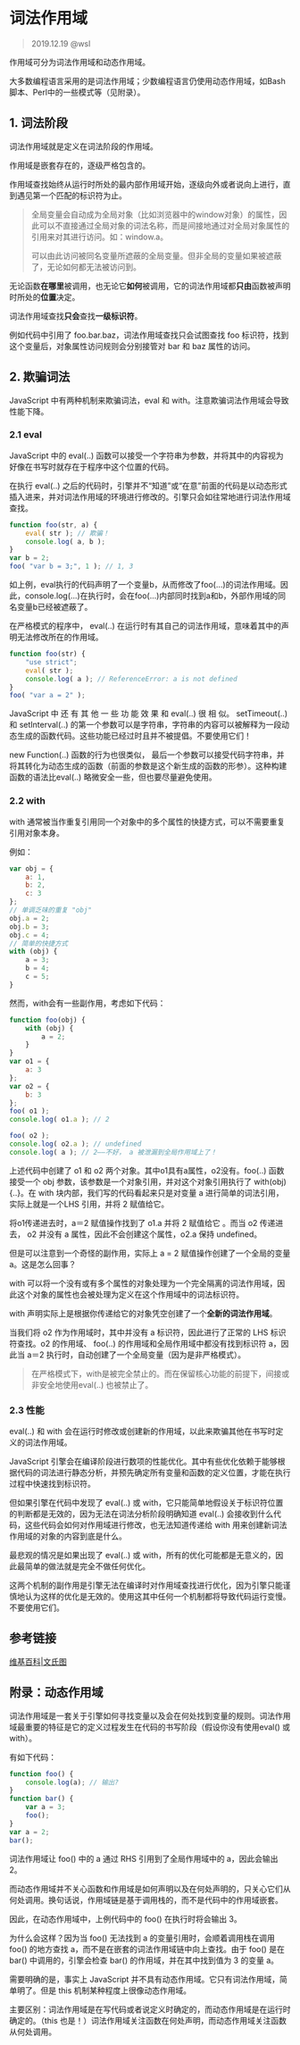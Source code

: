 # 词法作用域

> 2019.12.19 @wsl

作用域可分为词法作用域和动态作用域。

大多数编程语言采用的是词法作用域；少数编程语言仍使用动态作用域，如Bash脚本、Perl中的一些模式等（见附录）。

## 1. 词法阶段

词法作用域就是定义在词法阶段的作用域。

作用域是嵌套存在的，逐级严格包含的。

作用域查找始终从运行时所处的最内部作用域开始，逐级向外或者说向上进行，直到遇见第一个匹配的标识符为止。

> 全局变量会自动成为全局对象（比如浏览器中的window对象）的属性，因此可以不直接通过全局对象的词法名称，而是间接地通过对全局对象属性的引用来对其进行访问。如：window.a。
>
> 可以由此访问被同名变量所遮蔽的全局变量。但非全局的变量如果被遮蔽了，无论如何都无法被访问到。

无论函数**在哪里**被调用，也无论它**如何**被调用，它的词法作用域都**只由**函数被声明时所处的**位置**决定。

词法作用域查找**只会**查找**一级标识符**。

例如代码中引用了 foo.bar.baz，词法作用域查找只会试图查找 foo 标识符，找到这个变量后，对象属性访问规则会分别接管对 bar 和 baz 属性的访问。

## 2. 欺骗词法

JavaScript 中有两种机制来欺骗词法，eval 和 with。注意欺骗词法作用域会导致性能下降。

### 2.1 eval

JavaScript 中的 eval(..) 函数可以接受一个字符串为参数，并将其中的内容视为好像在书写时就存在于程序中这个位置的代码。 

在执行 eval(..) 之后的代码时，引擎并不“知道”或“在意”前面的代码是以动态形式插入进来，并对词法作用域的环境进行修改的。引擎只会如往常地进行词法作用域查找。 

```javascript
function foo(str, a) {
	eval( str ); // 欺骗！
	console.log( a, b );
}
var b = 2;
foo( "var b = 3;", 1 ); // 1, 3
```

如上例，eval执行的代码声明了一个变量b，从而修改了foo(...)的词法作用域。因此，console.log(...)在执行时，会在foo(...)内部同时找到a和b，外部作用域的同名变量b已经被遮蔽了。



在严格模式的程序中， eval(..) 在运行时有其自己的词法作用域，意味着其中的声明无法修改所在的作用域。

```javascript
function foo(str) {
	"use strict";
	eval( str );
	console.log( a ); // ReferenceError: a is not defined
}
foo( "var a = 2" );
```

JavaScript 中 还 有 其 他 一 些 功 能 效 果 和 eval(..) 很 相 似。 setTimeout(..) 和 setInterval(..) 的第一个参数可以是字符串，字符串的内容可以被解释为一段动态生成的函数代码。这些功能已经过时且并不被提倡。不要使用它们！

new Function(..) 函数的行为也很类似， 最后一个参数可以接受代码字符串，并将其转化为动态生成的函数（前面的参数是这个新生成的函数的形参）。这种构建函数的语法比eval(..) 略微安全一些，但也要尽量避免使用。

### 2.2 with

with 通常被当作重复引用同一个对象中的多个属性的快捷方式，可以不需要重复引用对象本身。

例如：

```javascript
var obj = {
	a: 1,
	b: 2,
	c: 3
};
// 单调乏味的重复 "obj"
obj.a = 2;
obj.b = 3;
obj.c = 4;
// 简单的快捷方式
with (obj) {
	a = 3;
	b = 4;
	c = 5;
}
```

然而，with会有一些副作用，考虑如下代码：

```javascript
function foo(obj) {
	with (obj) {
		a = 2;
	}
}
var o1 = {
	a: 3
};
var o2 = {
	b: 3
};
foo( o1 );
console.log( o1.a ); // 2

foo( o2 );
console.log( o2.a ); // undefined
console.log( a ); // 2——不好， a 被泄漏到全局作用域上了！
```

上述代码中创建了 o1 和 o2 两个对象。其中o1具有a属性，o2没有。foo(..) 函数接受一个 obj 参数，该参数是一个对象引用，并对这个对象引用执行了 with(obj) {..}。在 with 块内部，我们写的代码看起来只是对变量 a 进行简单的词法引用，实际上就是一个LHS 引用，并将 2 赋值给它。

将o1传递进去时，a＝2 赋值操作找到了 o1.a 并将 2 赋值给它 。而当 o2 传递进去， o2 并没有 a 属性，因此不会创建这个属性，o2.a 保持 undefined。 

但是可以注意到一个奇怪的副作用，实际上 a = 2 赋值操作创建了一个全局的变量 a。这是怎么回事？

with 可以将一个没有或有多个属性的对象处理为一个完全隔离的词法作用域，因此这个对象的属性也会被处理为定义在这个作用域中的词法标识符。

with 声明实际上是根据你传递给它的对象凭空创建了一个**全新的词法作用域**。 

当我们将 o2 作为作用域时，其中并没有 a 标识符，因此进行了正常的 LHS 标识符查找。o2 的作用域、 foo(..) 的作用域和全局作用域中都没有找到标识符 a，因此当 a＝2 执行时，自动创建了一个全局变量（因为是非严格模式）。 

> 在严格模式下，with是被完全禁止的。而在保留核心功能的前提下，间接或非安全地使用eval(..) 也被禁止了。

### 2.3 性能

eval(..) 和 with 会在运行时修改或创建新的作用域，以此来欺骗其他在书写时定义的词法作用域。 

JavaScript 引擎会在编译阶段进行数项的性能优化。其中有些优化依赖于能够根据代码的词法进行静态分析，并预先确定所有变量和函数的定义位置，才能在执行过程中快速找到标识符。

但如果引擎在代码中发现了 eval(..) 或 with，它只能简单地假设关于标识符位置的判断都是无效的，因为无法在词法分析阶段明确知道 eval(..) 会接收到什么代码，这些代码会如何对作用域进行修改，也无法知道传递给 with 用来创建新词法作用域的对象的内容到底是什么。

最悲观的情况是如果出现了 eval(..) 或 with，所有的优化可能都是无意义的，因此最简单的做法就是完全不做任何优化。 

这两个机制的副作用是引擎无法在编译时对作用域查找进行优化，因为引擎只能谨慎地认为这样的优化是无效的。使用这其中任何一个机制都将导致代码运行变慢。 不要使用它们。



## 参考链接

[维基百科|文氏图](https://zh.wikipedia.org/wiki/%E6%96%87%E6%B0%8F%E5%9B%BE)





## 附录：动态作用域

词法作用域是一套关于引擎如何寻找变量以及会在何处找到变量的规则。词法作用域最重要的特征是它的定义过程发生在代码的书写阶段（假设你没有使用eval() 或 with）。

有如下代码：

```javascript
function foo() {
	console.log(a); // 输出?
}
function bar() {
	var a = 3;
	foo();
}
var a = 2;
bar();
```

词法作用域让 foo() 中的 a 通过 RHS 引用到了全局作用域中的 a，因此会输出 2。

而动态作用域并不关心函数和作用域是如何声明以及在何处声明的，只关心它们从何处调用。换句话说，作用域链是基于调用栈的，而不是代码中的作用域嵌套。

因此，在动态作用域中，上例代码中的 foo() 在执行时将会输出 3。

为什么会这样？因为当 foo() 无法找到 a 的变量引用时，会顺着调用栈在调用 foo() 的地方查找 a，而不是在嵌套的词法作用域链中向上查找。由于 foo() 是在 bar() 中调用的，引擎会检查 bar() 的作用域，并在其中找到值为 3 的变量 a。

需要明确的是，事实上 JavaScript 并不具有动态作用域。它只有词法作用域，简单明了。但是 this 机制某种程度上很像动态作用域。

主要区别：词法作用域是在写代码或者说定义时确定的，而动态作用域是在运行时确定的。（this 也是！）词法作用域关注函数在何处声明，而动态作用域关注函数从何处调用。

